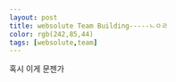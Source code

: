```yaml
---
layout: post
title: websolute Team Building-----ㄴㅇㄹ
color: rgb(242,85,44)
tags: [websolute,team]
---
```



혹시 이게 문젠가
